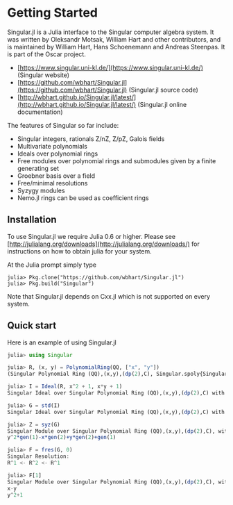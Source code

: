 # Getting Started

Singular.jl is a Julia interface to the Singular computer algebra system. It was
written by Oleksandr Motsak, William Hart and other contributors, and is maintained by
William Hart, Hans Schoenemann and Andreas Steenpas. It is part of the Oscar project.

- [https://www.singular.uni-kl.de/](https://www.singular.uni-kl.de/) (Singular website)
- [https://github.com/wbhart/Singular.jl](https://github.com/wbhart/Singular.jl) (Singular.jl source code)
- [http://wbhart.github.io/Singular.jl/latest/](http://wbhart.github.io/Singular.jl/latest/) (Singular.jl online documentation)

The features of Singular so far include:

  - Singular integers, rationals Z/nZ, Z/pZ, Galois fields
  - Multivariate polynomials
  - Ideals over polynomial rings
  - Free modules over polynomial rings and submodules given by a finite generating set
  - Groebner basis over a field
  - Free/minimal resolutions
  - Syzygy modules
  - Nemo.jl rings can be used as coefficient rings

## Installation

To use Singular.jl we require Julia 0.6 or higher. Please see
[http://julialang.org/downloads](http://julialang.org/downloads/) for instructions on
how to obtain julia for your system.

At the Julia prompt simply type

```
julia> Pkg.clone("https://github.com/wbhart/Singular.jl")
julia> Pkg.build("Singular")
```

Note that Singular.jl depends on Cxx.jl which is not supported on every system.

## Quick start

Here is an example of using Singular.jl

```julia
julia> using Singular

julia> R, (x, y) = PolynomialRing(QQ, ["x", "y"])
(Singular Polynomial Ring (QQ),(x,y),(dp(2),C), Singular.spoly{Singular.n_Q}[x, y])

julia> I = Ideal(R, x^2 + 1, x*y + 1)
Singular Ideal over Singular Polynomial Ring (QQ),(x,y),(dp(2),C) with generators (x^2+1, x*y+1)

julia> G = std(I)
Singular Ideal over Singular Polynomial Ring (QQ),(x,y),(dp(2),C) with generators (x-y, y^2+1)

julia> Z = syz(G)
Singular Module over Singular Polynomial Ring (QQ),(x,y),(dp(2),C), with Generators:
y^2*gen(1)-x*gen(2)+y*gen(2)+gen(1)

julia> F = fres(G, 0)
Singular Resolution:
R^1 <- R^2 <- R^1

julia> F[1]
Singular Module over Singular Polynomial Ring (QQ),(x,y),(dp(2),C), with Generators:
x-y
y^2+1
```

